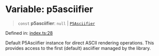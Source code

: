 # Variable: p5asciifier

> `const` **p5asciifier**: `null` \| [`P5Asciifier`](../classes/P5Asciifier.md)

Defined in: [index.ts:28](https://github.com/humanbydefinition/p5.asciify/blob/fec90c4382e90afa818d1e2d47829d9ca98f5310/src/lib/index.ts#L28)

Default P5Asciifier instance for direct ASCII rendering operations.
This provides access to the first (default) asciifier managed by the library.

